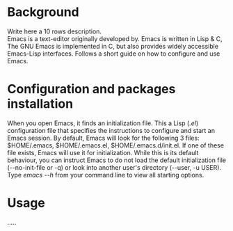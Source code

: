 # Background
Write here a 10 rows description.  
Emacs is a text-editor originally developed by.
Emacs is written in Lisp & C, 
The GNU Emacs is implemented in C, but also provides widely accessible Emacs-Lisp interfaces.
Follows a short guide on how to configure and use Emacs.

# Configuration and packages installation
When you open Emacs, it finds an initialization file. This a Lisp (*.el*) configuration file that specifies the instructions to configure and start an Emacs session. By default, Emacs will look for the following 3 files: $HOME/.emacs, $HOME/.emacs.el, $HOME/.emacs.d/init.el. 
If one of these file exists, Emacs will use it for initialization. While this is its default behaviour, you can instruct Emacs to do not load the default initialization file (--no-init-file or -q) or look into another user's directory (--user, -u USER). Type *emacs --h* from your command line to view all starting options.

# Usage
.....
